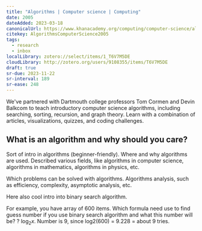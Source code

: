 ```yaml
---
title: "Algorithms | Computer science | Computing"
date: 2005
dateAdded: 2023-03-18
canonicalUrl: https://www.khanacademy.org/computing/computer-science/algorithms
citekey: AlgorithmsComputerScience2005
tags:
  - research
  - inbox
localLibrary: zotero://select/items/1_T6V7M5DE
cloudLibrary: http://zotero.org/users/9108355/items/T6V7M5DE
draft: true
sr-due: 2023-11-22
sr-interval: 189
sr-ease: 248
---
```


We've partnered with Dartmouth college professors Tom Cormen and Devin Balkcom
to teach introductory computer science algorithms, including searching, sorting,
recursion, and graph theory. Learn with a combination of articles,
visualizations, quizzes, and coding challenges.

## What is an algorithm and why should you care?

Sort of intro in algorithms (beginner-friendly). Where and why algorithms are
used. Described various fields, like algorithms in computer science, algorithms
in mathematics, algorithms in physics, etc.

Which problems can be solved with algorithms. Algorithms analysis, such as
efficiency, complexity, asymptotic analysis, etc.

Here also cool intro into binary search algorithm.

For example, you have array of 600 items. Which formula need use to find guess
number if you use binary search algorithm and what this number will be? ?
$\log_2 x$. Number is 9, since log2(600) = 9.228 = about 9 tries.
